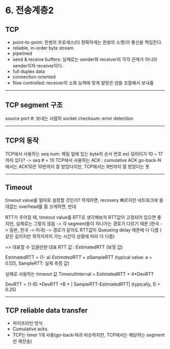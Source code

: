 # 6. 전송계층2

## TCP
- point-to-point: 한쌍의 프로세스(더 정확하게는 한쌍의 소켓)의 통신을 책임진다.
- reliable, in-order byte stream
- pipelined
- send & receive buffers: 실제로는 sender와 receiver의 각각 관계가 아니라 sender이자 receiver이다. 
- full duplex data
- connection-oriented
- flow controlled: receiver의 소화 능력에 맞게 알맞은 양을 조절해서 보내줌


---
## TCP segment 구조

source port #: 보내는 사람의 socket
checksum: error detection


---
## TCP의 동작

TCP에서 사용하는 seq num: 제일 앞에 있는 byte의 순서 번호
ex) 덩어리가 10 ~ 17까지 있다? -> seq # =  10
TCP에서 사용하는 ACK : cumulative ACK
go-back-N에서는  ACK10은 10번까지 잘 받았다지만, TCP에서는 9번까지 잘 받았다는 뜻


---
## Timeout

timeout value를 얼마로 설정할 것인가?
작게하면, recovery 빠르지만 네트워크에 쓸데없는 overhead를 줌
크게하면, 반대


RTT가 주어질 때, timeout value를 RTT로 생각해보자
RTT값이 고정되어 있으면 좋지만, 실제로는 그렇지 않음
-> 각 segment들이 지나가는 경로가 다르기 때문 (한국 -> 일본, 한국 -> 미국)
-> 경로가 같아도 RTT값이 Queueing delay 때문에 다 다름 ( 같은 길이지만 목적지까지 가는 시간이 상황에 따라 다 다름)

=> 대표할 수 있을만한 대표 RTT 값 : EstimatedRTT (보정 값)


EstimatedRTT = (1- a) *EstimatedRTT + a*SampleRTT
(typical value: a = 0.125, SampleRTT: 실제 측정 값)


실제로 사용하는 timeout 값
TimeoutInterval = EstimatedRTT + 4*DevRTT


DevRTT = (1-ẞ) *DevRTT +B * | SampleRTT-EstimatedRTT|
(typically, ẞ = 0.25)


---
## TCP reliable data transfer
- 파이프라인 방식
- Cumulative acks
- TCP는 timer 1개 사용(go-back-N과 비슷하지만, TCP에서는 해당하는 segment만 재전송)
